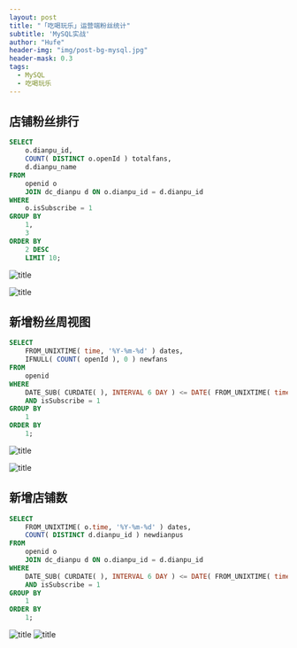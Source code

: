 ```yaml
---
layout: post
title: "「吃喝玩乐」运营端粉丝统计"
subtitle: 'MySQL实战'
author: "Hufe"
header-img: "img/post-bg-mysql.jpg"
header-mask: 0.3
tags:
  - MySQL
  - 吃喝玩乐
---
```


## 店铺粉丝排行
``` sql 
SELECT
	o.dianpu_id,
	COUNT( DISTINCT o.openId ) totalfans,
	d.dianpu_name 
FROM
	openid o
	JOIN dc_dianpu d ON o.dianpu_id = d.dianpu_id 
WHERE
	o.isSubscribe = 1 
GROUP BY
	1,
	3 
ORDER BY
	2 DESC 
	LIMIT 10;
```

![title](https://gitee.com/hufe09/image_hosting/raw/master/PicGo/1552460617615-1552460617619.png)

![title](https://gitee.com/hufe09/image_hosting/raw/master/PicGo/1552460637362-1552460637366.png)

## 新增粉丝周视图
``` sql
SELECT
	FROM_UNIXTIME( time, '%Y-%m-%d' ) dates,
	IFNULL( COUNT( openId ), 0 ) newfans 
FROM
	openid 
WHERE
	DATE_SUB( CURDATE( ), INTERVAL 6 DAY ) <= DATE( FROM_UNIXTIME( time, '%Y-%m-%d' ) ) 
	AND isSubscribe = 1 
GROUP BY
	1 
ORDER BY
	1; 
```

![title](https://gitee.com/hufe09/image_hosting/raw/master/PicGo/1552460019117-1552460019120.png)

![title](https://gitee.com/hufe09/image_hosting/raw/master/PicGo/1552460418982-1552460418985.png)

## 新增店铺数

``` sql
SELECT
	FROM_UNIXTIME( o.time, '%Y-%m-%d' ) dates,
	COUNT( DISTINCT d.dianpu_id ) newdianpus 
FROM
	openid o
	JOIN dc_dianpu d ON o.dianpu_id = d.dianpu_id 
WHERE
	DATE_SUB( CURDATE( ), INTERVAL 6 DAY ) <= DATE( FROM_UNIXTIME( time, '%Y-%m-%d' ) ) 
	AND isSubscribe = 1 
GROUP BY
	1 
ORDER BY
	1;
```

![title](https://gitee.com/hufe09/image_hosting/raw/master/PicGo/1552474179342-1552474179347.png)
![title](https://gitee.com/hufe09/image_hosting/raw/master/PicGo/1552474276370-1552474276373.png)





